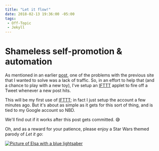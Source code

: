```yaml
---
title: "Let it flow!"
date: 2018-02-13 19:36:00 -05:00
tags:
 - Off-Topic
 - Jekyll
---
```


# Shameless self-promotion & automation

As mentioned in an earlier [post](/[its-alive]), one of the problems with the previous site that I wanted to solve was a lack of traffic. So, in an effort to help that (and a chance to play with a new toy), I've setup an [IFTTT][ifttt-link] applet to fire off a Tweet whenever a new post hits.

This will be my first use of [IFTTT][ifttt-link]; in fact I just setup the account a few minutes ago. But it's about as simple as it gets for this sort of thing, and is tied to my Google account so NBD.

We'll find out if it works after this post gets committed. :sweat_smile:

Oh, and as a reward for your patience, please enjoy a Star Wars themed parody of *Let it go*:

[![Picture of Elsa with a blue lightsaber](https://img.youtube.com/vi/qSgJeVwjnpc/0.jpg)](https://www.youtube.com/watch?v=qSgJeVwjnpc)

[ifttt-link]:https://ifttt.com

